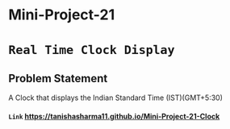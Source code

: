 # Mini-Project-21
# `Real Time Clock Display`
## Problem Statement
A Clock that displays the Indian Standard Time (IST)(GMT+5:30)

#### `Link`  https://tanishasharma11.github.io/Mini-Project-21-Clock
